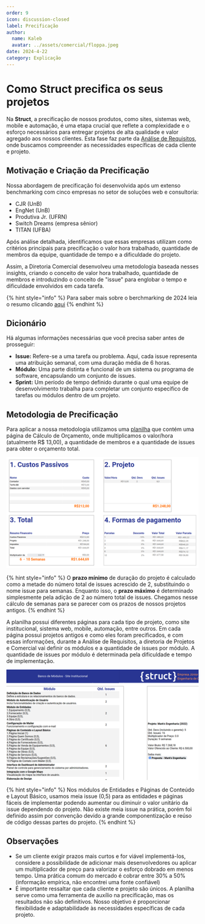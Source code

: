 ```yaml
---
order: 9
icon: discussion-closed
label: Precificação
author:
  name: Kaleb
  avatar: ../assets/comercial/floppa.jpeg
date: 2024-4-22
category: Explicação
---
```


# Como Struct precifica os seus projetos

Na **Struct**, a precificação de nossos produtos, como sites, sistemas web, mobile e automação, é uma etapa crucial que reflete a complexidade e o esforço necessários para entregar projetos de alta qualidade e valor agregado aos nossos clientes. Esta fase faz parte da [Análise de Requisitos](/organizacao-interna/diretoria-comercial/), onde buscamos compreender as necessidades específicas de cada cliente e projeto.

## Motivação e Criação da Precificação

Nossa abordagem de precificação foi desenvolvida após um extenso benchmarking com cinco empresas no setor de soluções web e consultoria:

- CJR (UnB)
- EngNet (UnB) 
- Produtiva Jr. (UFRN)
- Switch Dreams (empresa sênior)
- TITAN (UFBA)

Após análise detalhada, identificamos que essas empresas utilizam como critérios principais para precificação o valor hora trabalhado, quantidade de membros da equipe, quantidade de tempo e a dificuldade do projeto.

Assim, a Diretoria Comercial desenvolveu uma metodologia baseada nesses insights, criando o conceito de valor hora trabalhado, quantidade de membros e introduzindo o conceito de "issue" para englobar o tempo e dificuldade envolvidos em cada tarefa.

{% hint style="info" %}
Para saber mais sobre o berchmarking de 2024 leia o resumo clicando [aqui](https://docs.google.com/document/d/1KzVh-49zlx3Ua6qwFAbEwsnxiOCZup05RpCHpQwrnpw/edit?usp=sharing)
{% endhint %}

## Dicionário

Há algumas informações necessárias que você precisa saber antes de prosseguir:
- **Issue:** Refere-se a uma tarefa ou problema. Aqui, cada issue representa uma atribuição semanal, com uma duração média de 6 horas.
- **Módulo:** Uma parte distinta e funcional de um sistema ou programa de software, encapsulando um conjunto de issues.
- **Sprint:** Um período de tempo definido durante o qual uma equipe de desenvolvimento trabalha para completar um conjunto específico de tarefas ou módulos dentro de um projeto.

## Metodologia de Precificação

Para aplicar a nossa metodologia utilizamos uma [planilha](https://docs.google.com/spreadsheets/d/1D9zf_UfbokxbzPC7ISCn73gs7Sdq0HRHIehmjYmfDvU/edit?usp=sharing) que contém uma página de Cálculo de Orçamento, onde multiplicamos o valor/hora (atualmente R$ 13,00), a quantidade de membros e a quantidade de issues para obter o orçamento total. 

![Cálculo de Orçamento](/organizacao-interna/assets/comercial/Precificacao-CalculoOrcamento.png)

{% hint style="info" %}
O **prazo mínimo** de duração do projeto é calculado como a metade do número total de issues acrescido de 2, substituindo o nome issue para semanas. Enquanto isso, o **prazo máximo** é determinado simplesmente pela adição de 2 ao número total de issues. Chegamos nesse cálculo de semanas para se parecer com os prazos de nossos projetos antigos.
{% endhint %}

A planilha possui diferentes páginas para cada tipo de projeto, como site institucional, sistema web, mobile, automação, entre outros. Em cada página possui projetos antigos e como eles foram precificados, e com essas informações, durante a Análise de Requisitos, a diretoria de Projetos e Comercial vai definir os módulos e a quantidade de issues por módulo. A quantidade de issues por módulo é determinada pela dificuldade e tempo de implementação. 

![Página Site Institucional](/organizacao-interna/assets/comercial/Precificacao-PaginaModulos.png)

{% hint style="info" %}
Nos módulos de Entidades e Páginas de Conteúdo e Layout Básico, usamos meia issue (0,5) para as entidades e páginas fáceis de implementar podendo aumentar ou diminuir o valor unitário da issue dependendo do projeto. Não existe meia issue na prática, porém foi definido assim por convenção devido a grande componentização e reúso de código dessas partes do projeto.
{% endhint %}

## Observações

- Se um cliente exigir prazos mais curtos e for viável implementá-los, considere a possibilidade de adicionar mais desenvolvedores ou aplicar um multiplicador de preço para valorizar o esforço dobrado em menos tempo. Uma prática comum do mercado é cobrar entre 30% a 50% (informação empírica, não encontrei uma fonte confiável)
- É importante ressaltar que cada cliente e projeto são únicos. A planilha serve como uma ferramenta de auxílio na precificação, mas os resultados não são definitivos. Nosso objetivo é proporcionar flexibilidade e adaptabilidade às necessidades específicas de cada projeto.

